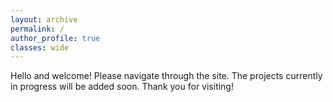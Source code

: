 ```yaml
---
layout: archive
permalink: /
author_profile: true
classes: wide
---
```


Hello and welcome! Please navigate through the site. The projects currently in progress will be added soon. Thank you for visiting!